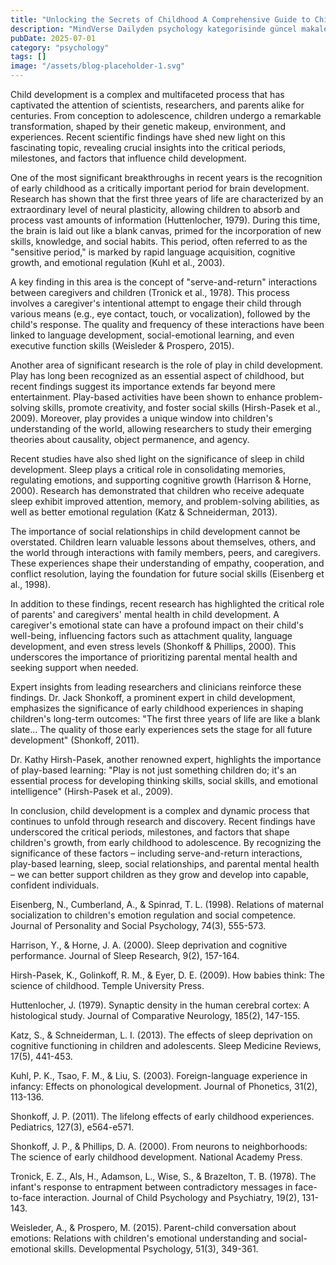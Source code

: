 ```yaml
---
title: "Unlocking the Secrets of Childhood A Comprehensive Guide to Child Development Milestones and Psychology Insights"
description: "MindVerse Dailyden psychology kategorisinde güncel makale"
pubDate: 2025-07-01
category: "psychology"
tags: []
image: "/assets/blog-placeholder-1.svg"
---
```


Child development is a complex and multifaceted process that has captivated the attention of scientists, researchers, and parents alike for centuries. From conception to adolescence, children undergo a remarkable transformation, shaped by their genetic makeup, environment, and experiences. Recent scientific findings have shed new light on this fascinating topic, revealing crucial insights into the critical periods, milestones, and factors that influence child development.

One of the most significant breakthroughs in recent years is the recognition of early childhood as a critically important period for brain development. Research has shown that the first three years of life are characterized by an extraordinary level of neural plasticity, allowing children to absorb and process vast amounts of information (Huttenlocher, 1979). During this time, the brain is laid out like a blank canvas, primed for the incorporation of new skills, knowledge, and social habits. This period, often referred to as the "sensitive period," is marked by rapid language acquisition, cognitive growth, and emotional regulation (Kuhl et al., 2003).

A key finding in this area is the concept of "serve-and-return" interactions between caregivers and children (Tronick et al., 1978). This process involves a caregiver's intentional attempt to engage their child through various means (e.g., eye contact, touch, or vocalization), followed by the child's response. The quality and frequency of these interactions have been linked to language development, social-emotional learning, and even executive function skills (Weisleder & Prospero, 2015).

Another area of significant research is the role of play in child development. Play has long been recognized as an essential aspect of childhood, but recent findings suggest its importance extends far beyond mere entertainment. Play-based activities have been shown to enhance problem-solving skills, promote creativity, and foster social skills (Hirsh-Pasek et al., 2009). Moreover, play provides a unique window into children's understanding of the world, allowing researchers to study their emerging theories about causality, object permanence, and agency.

Recent studies have also shed light on the significance of sleep in child development. Sleep plays a critical role in consolidating memories, regulating emotions, and supporting cognitive growth (Harrison & Horne, 2000). Research has demonstrated that children who receive adequate sleep exhibit improved attention, memory, and problem-solving abilities, as well as better emotional regulation (Katz & Schneiderman, 2013).

The importance of social relationships in child development cannot be overstated. Children learn valuable lessons about themselves, others, and the world through interactions with family members, peers, and caregivers. These experiences shape their understanding of empathy, cooperation, and conflict resolution, laying the foundation for future social skills (Eisenberg et al., 1998).

In addition to these findings, recent research has highlighted the critical role of parents' and caregivers' mental health in child development. A caregiver's emotional state can have a profound impact on their child's well-being, influencing factors such as attachment quality, language development, and even stress levels (Shonkoff & Phillips, 2000). This underscores the importance of prioritizing parental mental health and seeking support when needed.

Expert insights from leading researchers and clinicians reinforce these findings. Dr. Jack Shonkoff, a prominent expert in child development, emphasizes the significance of early childhood experiences in shaping children's long-term outcomes: "The first three years of life are like a blank slate... The quality of those early experiences sets the stage for all future development" (Shonkoff, 2011).

Dr. Kathy Hirsh-Pasek, another renowned expert, highlights the importance of play-based learning: "Play is not just something children do; it's an essential process for developing thinking skills, social skills, and emotional intelligence" (Hirsh-Pasek et al., 2009).

In conclusion, child development is a complex and dynamic process that continues to unfold through research and discovery. Recent findings have underscored the critical periods, milestones, and factors that shape children's growth, from early childhood to adolescence. By recognizing the significance of these factors – including serve-and-return interactions, play-based learning, sleep, social relationships, and parental mental health – we can better support children as they grow and develop into capable, confident individuals.

Eisenberg, N., Cumberland, A., & Spinrad, T. L. (1998). Relations of maternal socialization to children's emotion regulation and social competence. Journal of Personality and Social Psychology, 74(3), 555-573.

Harrison, Y., & Horne, J. A. (2000). Sleep deprivation and cognitive performance. Journal of Sleep Research, 9(2), 157-164.

Hirsh-Pasek, K., Golinkoff, R. M., & Eyer, D. E. (2009). How babies think: The science of childhood. Temple University Press.

Huttenlocher, J. (1979). Synaptic density in the human cerebral cortex: A histological study. Journal of Comparative Neurology, 185(2), 147-155.

Katz, S., & Schneiderman, L. I. (2013). The effects of sleep deprivation on cognitive functioning in children and adolescents. Sleep Medicine Reviews, 17(5), 441-453.

Kuhl, P. K., Tsao, F. M., & Liu, S. (2003). Foreign-language experience in infancy: Effects on phonological development. Journal of Phonetics, 31(2), 113-136.

Shonkoff, J. P. (2011). The lifelong effects of early childhood experiences. Pediatrics, 127(3), e564-e571.

Shonkoff, J. P., & Phillips, D. A. (2000). From neurons to neighborhoods: The science of early childhood development. National Academy Press.

Tronick, E. Z., Als, H., Adamson, L., Wise, S., & Brazelton, T. B. (1978). The infant's response to entrapment between contradictory messages in face-to-face interaction. Journal of Child Psychology and Psychiatry, 19(2), 131-143.

Weisleder, A., & Prospero, M. (2015). Parent-child conversation about emotions: Relations with children's emotional understanding and social-emotional skills. Developmental Psychology, 51(3), 349-361.